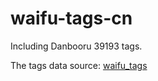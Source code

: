 # waifu-tags-cn
Including Danbooru 39193 tags.

The tags data source: [waifu_tags](https://github.com/nini22P/waifu_tags)
